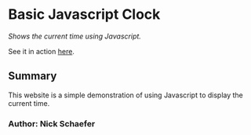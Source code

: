 <h1>Basic Javascript Clock</h1>

<p><em>Shows the current time using Javascript.</em></p>

<p>See it in action <a href="#ADD-URL-HERE">here</a>.</p>

<h2>Summary</h2>
<p>
This website is a simple demonstration of using Javascript to display the current time.
</p>

<h3>Author: Nick Schaefer</h3>
